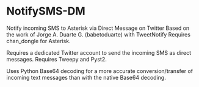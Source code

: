 # NotifySMS-DM
Notify incoming SMS to Asterisk via Direct Message on Twitter
Based on the work of Jorge A. Duarte G. (babetoduarte) with TweetNotify
Requires chan_dongle for Asterisk.

Requires a dedicated Twitter account to send the incoming SMS as direct messages.
Requires Tweepy and Pyst2.

Uses Python Base64 decoding for a more accurate conversion/transfer of incoming text messages than with the native Base64 decoding. 
